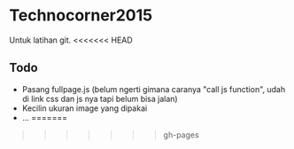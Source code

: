 Technocorner2015
================

Untuk latihan git.
<<<<<<< HEAD


Todo
----
- Pasang fullpage.js (belum ngerti gimana caranya "call js function", udah di link css dan js nya tapi belum bisa jalan)
- Kecilin ukuran image yang dipakai
- ...
=======
>>>>>>> gh-pages
